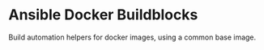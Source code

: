 Ansible Docker Buildblocks
==========================

Build automation helpers for docker images, using a common base image.
